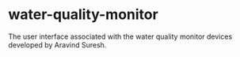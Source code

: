 # water-quality-monitor
The user interface associated with the water quality monitor devices developed by Aravind Suresh.
